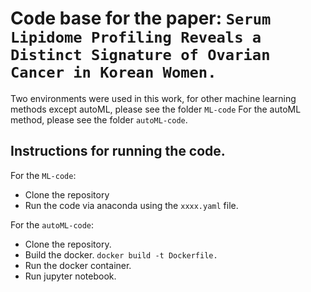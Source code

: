 # Code base for the paper: `Serum Lipidome Profiling Reveals a Distinct Signature of Ovarian Cancer in Korean Women.`

Two environments were used in this work, for other machine learning methods except autoML, please see the folder `ML-code`
For the autoML method, please see the folder `autoML-code`.

## Instructions for running the code.

For the `ML-code`:<br>
- Clone the repository
- Run the code via anaconda using the `xxxx.yaml` file. 

For the `autoML-code`: 
- Clone the repository. <br>
- Build the docker. 
`docker build -t Dockerfile.`
- Run the docker container. 
- Run jupyter notebook. 

